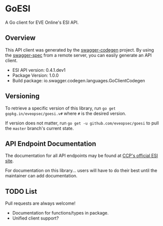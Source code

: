 # GoESI

A Go client for EVE Online's ESI API.

## Overview
This API client was generated by the [swagger-codegen](https://github.com/swagger-api/swagger-codegen) project.  By using the [swagger-spec](https://github.com/swagger-api/swagger-spec) from a remote server, you can easily generate an API client.

- ESI API version: 0.4.1.dev1
- Package Version: 1.0.0
- Build package: io.swagger.codegen.languages.GoClientCodegen

## Versioning

To retrieve a specific version of this library, run `go get gopkg.in/eveopsec/goesi.v#` where `#` is the desired version.

If version does not matter, run `go get -u github.com/eveopsec/goesi` to pull the `master` branch's current state.

## API Endpoint Documentation

The documentation for all API endpoints may be found at [CCP's official ESI site](https://esi.tech.ccp.is/latest/).

For documentation on this library... users will have to do their best until the maintainer can add documentation.

## TODO List

Pull requests are always welcome!

- Documentation for functions/types in package.
- Unified client support?
